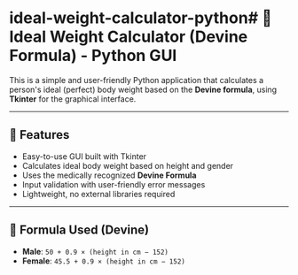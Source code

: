 # ideal-weight-calculator-python# 🧮 Ideal Weight Calculator (Devine Formula) - Python GUI

This is a simple and user-friendly Python application that calculates a person's ideal (perfect) body weight based on the **Devine formula**, using **Tkinter** for the graphical interface.

---

## 📌 Features

- Easy-to-use GUI built with Tkinter
- Calculates ideal body weight based on height and gender
- Uses the medically recognized **Devine Formula**
- Input validation with user-friendly error messages
- Lightweight, no external libraries required

---

## 🧠 Formula Used (Devine)

- **Male**: `50 + 0.9 × (height in cm − 152)`
- **Female**: `45.5 + 0.9 × (height in cm − 152)`


